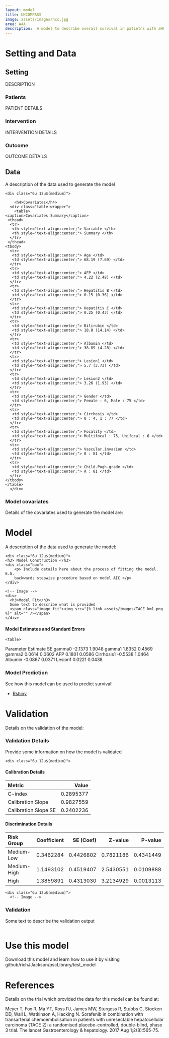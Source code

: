 ```yaml
---
layout: model
title: UKCOMPASS
image: assets/images/hcc.jpg
area: AAA
description:  A model to describe overall survival in patietns with aHCC
---
```





<!------------------------>
<!------------------------>
<!-- Setting -->
<!------------------------>
<!------------------------>

<div class="box">

<h1 id="sett">Setting and Data</h1>

<h2>Setting </h2>

DESCRIPTION

<div class="row">
	<div class="4u 12u$(medium)">
	  <div class="box">
  		<h3> Patients </h3>
  		<p> PATIENT DETAILS </p>
  	</div>	
	</div>
	<div class="4u 12u$(medium)">
		  <div class="box">
		<h3> Intervention </h3>
		<p> INTERVENTION DETAILS </p>
		  	</div>	
	</div>
	<div class="4u$ 12u$(medium)">
		  <div class="box">
		<h3> Outcome </h3>
		<p> OUTCOME DETAILS </p>
		  	</div>	
	</div>
</div>



<!------------------------>
<!------------------------>
<!-- Data -->
<!------------------------>
<!------------------------>


<h2 id="data">Data</h2>

<p> A description of the data used to generate the model </p>

<div class="row 200%">
	
	<div class="6u 12u$(medium)">

  <!-- Table -->
		<h4>Covariates</h4>
      <div class="table-wrapper">
      	<table>
    <caption>Covariates Summary</caption>
     <thead>
      <tr>
       <th style="text-align:center;"> Variable </th>
       <th style="text-align:center;"> Summary </th>
      </tr>
     </thead>
    <tbody>
      <tr>
       <td style="text-align:center;"> Age </td>
       <td style="text-align:center;"> 68.19 (7.69) </td>
      </tr>
      <tr>
       <td style="text-align:center;"> AFP </td>
       <td style="text-align:center;"> 4.22 (2.48) </td>
      </tr>
      <tr>
       <td style="text-align:center;"> Hepatitis B </td>
       <td style="text-align:center;"> 0.15 (0.36) </td>
      </tr>
      <tr>
       <td style="text-align:center;"> Hepatitis C </td>
       <td style="text-align:center;"> 0.25 (0.43) </td>
      </tr>
      <tr>
       <td style="text-align:center;"> Bilirubin </td>
       <td style="text-align:center;"> 18.8 (14.14) </td>
      </tr>
      <tr>
       <td style="text-align:center;"> Albumin </td>
       <td style="text-align:center;"> 38.89 (4.28) </td>
      </tr>
      <tr>
       <td style="text-align:center;"> Lesion1 </td>
       <td style="text-align:center;"> 5.7 (3.73) </td>
      </tr>
      <tr>
       <td style="text-align:center;"> Lesion2 </td>
       <td style="text-align:center;"> 3.26 (1.93) </td>
      </tr>
      <tr>
       <td style="text-align:center;"> Gender </td>
       <td style="text-align:center;"> Female : 6, Male : 75 </td>
      </tr>
      <tr>
       <td style="text-align:center;"> Cirrhosis </td>
       <td style="text-align:center;"> 0 : 4, 1 : 77 </td>
      </tr>
      <tr>
       <td style="text-align:center;"> Focality </td>
       <td style="text-align:center;"> Multifocal : 75, Unifocal : 6 </td>
      </tr>
      <tr>
       <td style="text-align:center;"> Vascular.invasion </td>
       <td style="text-align:center;"> 0 : 81 </td>
      </tr>
      <tr>
       <td style="text-align:center;"> Child.Pugh.grade </td>
       <td style="text-align:center;"> A : 81 </td>
      </tr>
    </tbody>
    </table>
      </div>
  
  <!-- End Table -->
  
  </div>
  
  <div class="6u 12u$(medium)">
    <!-- Image -->
    <h3>Model covariates</h3>
    Details of the covariates used to generate the model are:
    <span class="image fit"><img src="{% link assets/images/TACE_dataPlot.png %}" alt="" /></span>
    </div>
     <!-- End Image -->
  </div>

</div>




<!------------------------>
<!------------------------>
<!-- Model -->
<!------------------------>
<!------------------------>


<div class="box">
<h1 id="data"> Model </h1>

<p> A description of the data used to generate the model: </p>

<div class="row 200%">
	
	<div class="6u 12u$(medium)">
    <h3> Model Construction </h3>
    <div class="box">
    	<p> Include details here about the process of fitting the model.  E.G. 
    	backwards stepwise procedure based on model AIC </p>
    </div>
    
    <!-- Image -->
    <div>
      <h3>Model Fit</h3>
      Some text to describe what is provided
      <span class="image fit"><img src="{% link assets/images/TACE_km1.png %}" alt="" /></span>
    </div>
  
  </div>
    <!-- End Image -->
    
    
    
  <div class="6u 12u$(medium)">

<!-- Table -->
	
   <h4>Model Estimates and Standard Errors</h4> 

  <div class="modelTable">
  	
  	<table>
<!-- <caption>Model Estimates and Standard Errors</caption> -->
 <thead>
  <tr>
      <th style="text-align:left;"> Parameter </th>
   <th style="text-align:right;"> Estimate </th>
   <th style="text-align:right;"> SE </th>
  </tr>
 </thead>
<tbody>
  <tr>
      <td style="text-align:left;"> gamma0 </td>
   <td style="text-align:right;"> -2.1373 </td>
   <td style="text-align:right;"> 1.9048 </td>
  </tr>
  <tr>
      <td style="text-align:left;"> gamma1 </td>
   <td style="text-align:right;"> 1.8352 </td>
   <td style="text-align:right;"> 0.4569 </td>
  </tr>
  <tr>
     <td style="text-align:left;"> gamma2 </td>
   <td style="text-align:right;"> 0.0614 </td>
   <td style="text-align:right;"> 0.0602 </td>
  </tr>
  <tr>
      <td style="text-align:left;"> AFP </td>
   <td style="text-align:right;"> 0.1801 </td>
   <td style="text-align:right;"> 0.0586 </td>
  </tr>
  <tr>
      <td style="text-align:left;"> Cirrhosis1 </td>
   <td style="text-align:right;"> -0.5538 </td>
   <td style="text-align:right;"> 1.0464 </td>
  </tr>
  <tr>
      <td style="text-align:left;"> Albumin </td>
   <td style="text-align:right;"> -0.0867 </td>
   <td style="text-align:right;"> 0.0371 </td>
  </tr>
  <tr>
      <td style="text-align:left;"> Lesion1 </td>
   <td style="text-align:right;"> 0.0221 </td>
   <td style="text-align:right;"> 0.0438 </td>
  </tr>
</tbody>
</table>

  </div>
  <!-- End Table -->
  <div>
    <h3> Model Prediction</h3>
    See how this model can be used to predict survival!
    <ul class="actions">
      <li><a href="#" class="button special">Rshiny</a></li>
    </ul>
  </div>
 
 </div>
  
</div>


</div>

<!------------------------>
<!------------------------>
<!-- Validation -->
<!------------------------>
<!------------------------>

<div class="box">

<h1 id="valid"> Validation </h1>

<p> Details on the validation of the model: </p>


<h3> Validation Details </h3>
<div class="box">
	<p> Provide some information on how the model is validated </p>
</div>


<div class="row 200%">

	<div class="6u 12u$(medium)">

  <h4>Calibration Details</h4>
  
  <div class="table-wrapper">
  	<table>
 <thead>
  <tr>
   <th style="text-align:left;"> Metric </th>
   <th style="text-align:right;"> Value </th>
  </tr>
 </thead>
<tbody>
  <tr>
   <td style="text-align:left;"> C-index </td>
   <td style="text-align:right;"> 0.2895377 </td>
  </tr>
  <tr>
   <td style="text-align:left;"> Calibration Slope </td>
   <td style="text-align:right;"> 0.9827559 </td>
  </tr>
  <tr>
   <td style="text-align:left;"> Calibration Slope SE </td>
   <td style="text-align:right;"> 0.2402236 </td>
  </tr>
</tbody>
</table>

<h4>Discrimination Details</h4>
  
  <div class="table-wrapper">
    <table>
 <thead>
  <tr>
   <th style="text-align:left;"> Risk Group </th>
   <th style="text-align:right;"> Coefficient </th>
   <th style="text-align:right;"> SE (Coef) </th>
   <th style="text-align:right;"> Z-value </th>
   <th style="text-align:right;"> P-value </th>
  </tr>
 </thead>
<tbody>
  <tr>
   <td style="text-align:left;"> Medium-Low </td>
   <td style="text-align:right;"> 0.3462284 </td>
   <td style="text-align:right;"> 0.4426802 </td>
   <td style="text-align:right;"> 0.7821186 </td>
   <td style="text-align:right;"> 0.4341449 </td>
  </tr>
  <tr>
   <td style="text-align:left;"> Medium-High </td>
   <td style="text-align:right;"> 1.1493102 </td>
   <td style="text-align:right;"> 0.4519407 </td>
   <td style="text-align:right;"> 2.5430551 </td>
   <td style="text-align:right;"> 0.0109888 </td>
  </tr>
  <tr>
   <td style="text-align:left;"> High </td>
   <td style="text-align:right;"> 1.3859891 </td>
   <td style="text-align:right;"> 0.4313030 </td>
   <td style="text-align:right;"> 3.2134929 </td>
   <td style="text-align:right;"> 0.0013113 </td>
  </tr>
</tbody>
</table>

      

  </div>

  </div>
  
  	<div class="6u 12u$(medium)">
  	  <!-- Image -->
  <h3>Validation</h3>

  Some text to describe the validation output

  <span class="image fit"><img src="{% link assets/images/Calibration.png %}" alt="" /></span>


   </div>

  </div>

</div>



<!------------------------>
<!------------------------>

<div class="box">

<h1 id="valid"> Use this model </h1>


Download this model and learn how to use it by visiting 
github/richJJackson/pscLibrary/test_model

</div>

<!------------------------>
<!------------------------>

 <div class="box">
<h1 id="valid"> References </h1>

Details on the trial which provided the data for this model can be found at:

Meyer T, Fox R, Ma YT, Ross PJ, James MW, Sturgess R, Stubbs C, Stocken DD, Wall 
L, Watkinson A, Hacking N. Sorafenib in combination with transarterial 
chemoembolisation in patients with unresectable hepatocellular carcinoma (TACE 
2): a randomised placebo-controlled, double-blind, phase 3 trial. The lancet 
Gastroenterology & hepatology. 2017 Aug 1;2(8):565-75.
</div>
